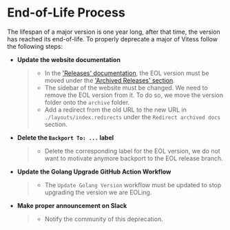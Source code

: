 # End-of-Life Process

The lifespan of a major version is one year long, after that time, the version has reached its end-of-life.
To properly deprecate a major of Vitess follow the following steps:

- **Update the website documentation**
  > - In the ['Releases' documentation](https://vitess.io/docs/releases/), the EOL version must be moved under the ['Archived Releases' section](https://vitess.io/docs/releases/#archived-releases).
  > - The sidebar of the website must be changed. We need to remove the EOL version from it. To do so, we move the version folder onto the `archive` folder.
  > - Add a redirect from the old URL to the new URL in `./layouts/index.redirects` under the `Redirect archived docs` section.
- **Delete the `Backport To: ...` label**
  > - Delete the corresponding label for the EOL version, we do not want to motivate anymore backport to the EOL release branch.
- **Update the Golang Upgrade GitHub Action Workflow**
  > - The `Update Golang Version` workflow must be updated to stop upgrading the version we are EOLing.
- **Make proper announcement on Slack**
  > - Notify the community of this deprecation. 
